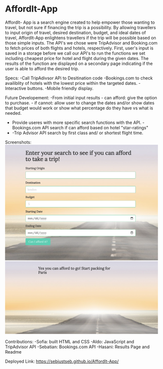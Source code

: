 # AffordIt-App

AffordIt- App is a search engine created to help empower those wanting to travel, but not sure if financing the trip is a possibility. By allowing travellers to input origin of travel, desired destination, budget, and ideal dates of travel, AffordIt-App enlightens travellers if the trip will be possible based on those simple inputs.
The API's we chose were TripAdvisor and Booking.com to fetch prices of both flights and hotels, respectively. First, user's input is saved in a storage before we call our API's to run the functions we set including cheapest price for hotel and flight during the given dates. The results of the function are displayed on a secondary page indicating if the user is able to afford the desired trip.

Specs:
   -Call TripAdivsor APi to Desitination code
   -Bookings.com to check availiblity of hotels with the lowest price       within the targeted dates.
   -Interactive buttons.
   -Mobile friendly display.

Future Developement: 
   -From initial input results
      - can afford: give the option to purchase. 
      - if cannot: allow user to change the dates and/or show dates that    budget would work or show what percentage do they have vs what is needed. 
   - Provide useres with more specific search functions with the API.
      -Bookings.com API search if can afford based on hotel "star-ratings" 
   -  -Trip Advisor API search by first class and/ or shortest flight time. 

Screenshots: 
   ![Alt text](<assets/images/Screenshot 2024-01-10 at 1.25.50 PM.png>)
   ![Alt text](<assets/images/Screenshot 2024-01-10 at 1.29.23 PM.png>)

Contributions:
   -Sofia: built HTML and CSS
   -Aldo: JavaScript and TripAdvisor API
   -Sebatian: Bookings.com API
   -Hasani: Results Page and Readme  

Deployed Link: 
   https://sebjustseb.github.io/AffordIt-App/